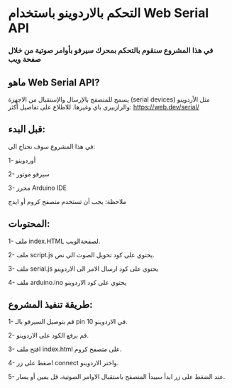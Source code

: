 # التحكم بالاردوينو باستخدام Web Serial API
### في هذا المشروع سنقوم بالتحكم بمحرك سيرفو بأوامر صوتية من خلال صفحة ويب
## ماهو Web Serial API?
يسمح للمتصفح بالإرسال والإستقبال من الاجهزة (serial devices) مثل الأردوينو والرازبيري باي وغيرها.
للاطلاع على تفاصيل أكثر: https://web.dev/serial/

## قبل البدء:
في هذا المشروع سوف تحتاج الى:

1- أوردوينو 

2- سيرفو موتور

3- محرر Arduino IDE

ملاحظة: يجب أن تستخدم متصفح كروم أو ايدج


## المحتوىات:
 
 1-  ملف index.HTML لصفحةالويب.
 
 2-  ملف script.js يحتوي على كود تحويل الصوت الى نص. 
 
 3- ملف serial.js يحتوي على كود ارسال الامر الى الاردوينو
 
 4- ملف arduino.ino يحتوي على كود الاردوينو
 
## طريقة تنفيذ المشروع:
 1- قم بتوصيل السيرفو بالـ pin 10 في الاردوينو.
 
 2- قم برفع الكود على الاردوينو. 
 
 3- افتح ملف index.html على متصفح كروم.
 
 4- اضغط على زر connect واختر الاردوينو.
 
 5- عند الضغط على زر ابدأ سيبدأ المتصفح باستقبال الاوامر الصوتية، قل يمين أو يسار. 



